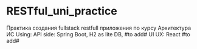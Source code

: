 # RESTful_uni_practice
Практика создания fullstack restfull приложения по курсу Архитектура ИС
Using: 
  API side: Spring Boot, H2 as lite DB, #to add#
  UI UX: React #to add#
